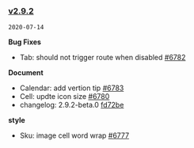 ### [v2.9.2](https://github.com/youzan/vant/compare/v2.9.2-beta.0...v2.9.2)

`2020-07-14`

**Bug Fixes**

- Tab: should not trigger route when disabled [#6782](https://github.com/youzan/vant/issues/6782)

**Document**

- Calendar: add vertion tip [#6783](https://github.com/youzan/vant/issues/6783)
- Cell: updte icon size [#6780](https://github.com/youzan/vant/issues/6780)
- changelog: 2.9.2-beta.0 [fd72be](https://github.com/youzan/vant/commit/fd72be297f2e101d3cfc2c084a7a86fd29cd0aea)

**style**

- Sku: image cell word wrap [#6777](https://github.com/youzan/vant/issues/6777)
